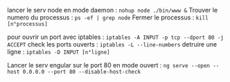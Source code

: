 lancer le serv node en mode daemon : `nohup node ./bin/www &`
Trouver le numero du processus : `ps -ef | grep node`
Fermer le processus : `kill [n°processus]`

pour ouvrir un port avec iptables : `iptables -A INPUT -p tcp --dport 80 -j ACCEPT`
check les ports ouverts : `iptables -L --line-numbers`
detruire une ligne : `iptables -D INPUT [n°ligne]`

Lancer le serv engular sur le port 80 en mode ouvert : `ng serve --open --host 0.0.0.0 --port 80 --disable-host-check `
